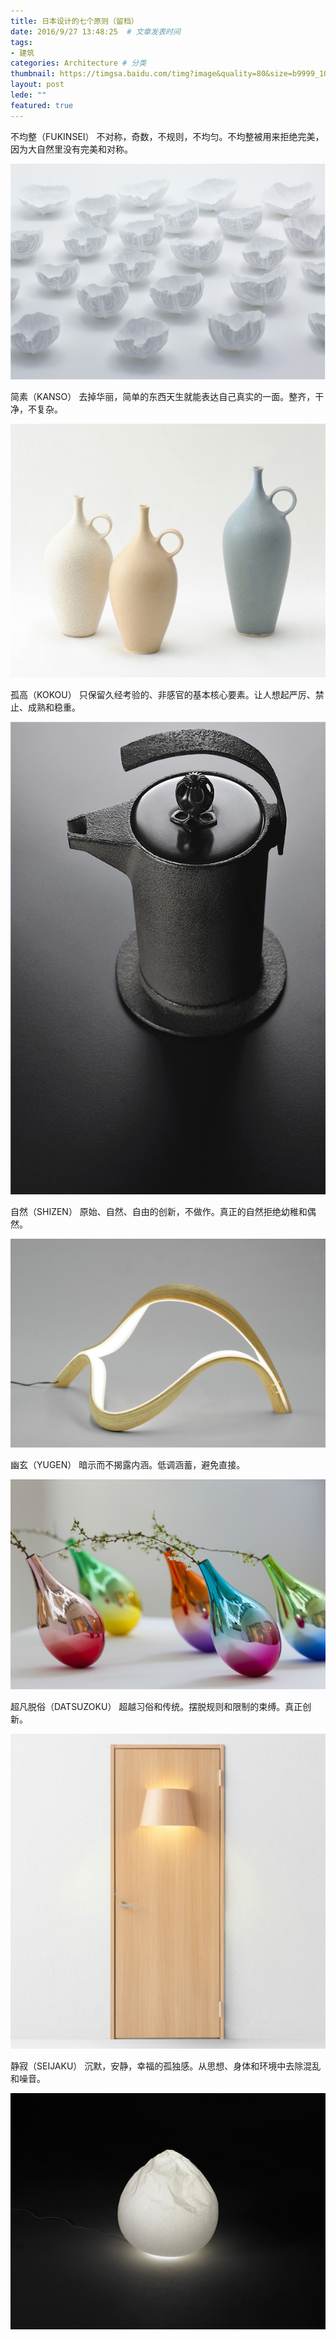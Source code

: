 ```yaml
---
title: 日本设计的七个原则（留档）
date: 2016/9/27 13:48:25  # 文章发表时间
tags:
- 建筑
categories: Architecture # 分类
thumbnail: https://timgsa.baidu.com/timg?image&quality=80&size=b9999_10000&sec=1529514555831&di=5cbf00d71cdcc641ae5bc20b77473b07&imgtype=0&src=http%3A%2F%2Fimgsrc.baidu.com%2Fimgad%2Fpic%2Fitem%2Ffc1f4134970a304e808793d4dac8a786c9175c72.jpg # 略缩图
layout: post
lede: ""
featured: true
---
```



不均整（FUKINSEI）
不对称，奇数，不规则，不均匀。不均整被用来拒绝完美，因为大自然里没有完美和对称。



<!-- more -->



 ![baocaiwan3](日本设计的七个原则\baocaiwan3.jpg)



简素（KANSO）
去掉华丽，简单的东西天生就能表达自己真实的一面。整齐，干净，不复杂。

 ![taoci](日本设计的七个原则\taoci.jpg)

孤高（KOKOU）
只保留久经考验的、非感官的基本核心要素。让人想起严厉、禁止、成熟和稳重。

 ![IRONY-R1](日本设计的七个原则\IRONY-R1.jpg)

自然（SHIZEN）
原始、自然、自由的创新，不做作。真正的自然拒绝幼稚和偶然。

 ![freeform-1](日本设计的七个原则\freeform-1.jpg)

幽玄（YUGEN）
暗示而不揭露内涵。低调涵蓄，避免直接。

 ![vase1](日本设计的七个原则\vase1.jpg)

超凡脱俗（DATSUZOKU）
超越习俗和传统。摆脱规则和限制的束缚。真正创新。

 ![Nendo16](日本设计的七个原则\Nendo16.jpg)

静寂（SEIJAKU）
沉默，安静，幸福的孤独感。从思想、身体和环境中去除混乱和噪音。

 ![washi6](日本设计的七个原则\washi6.jpg)